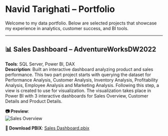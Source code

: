 # Navid Tarighati – Portfolio

Welcome to my data portfolio. Below are selected projects that showcase my experience in analytics, customer success, and BI tools.

---

## 📊 Sales Dashboard – AdventureWorksDW2022

**Tools**: SQL Server, Power BI, DAX  
**Description**: Built an interactive dashboard analyzing product and sales performance. 
This two part project starts with querying the dataset for Performance Analysis, Customer Analysis, Inventory Analysis, Profitability Analysis, Employee Analysis and Marketing Analysis.
Following this step, a view is created to use for visualization. 
The visualization takes place in Power BI with 3 interactive dashboards for Sales Overview, Customer Details and Product Details.

**📷 Preview**:  
![Sales Overview](./screenshots/sales-overview.png)

**🔗 Download PBIX**: [Sales Dashboard.pbix](./Sales-Dashboard-AW2022/Sales-Dashboard.pbix)
